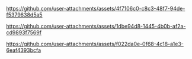

https://github.com/user-attachments/assets/4f7106c0-c8c3-48f7-94de-f5379638d5a5



https://github.com/user-attachments/assets/1dbe94d8-1445-4b0b-af2a-cd9893f7569f



https://github.com/user-attachments/assets/f022da0e-0f68-4c18-a1e3-6eaf4393bcfa

